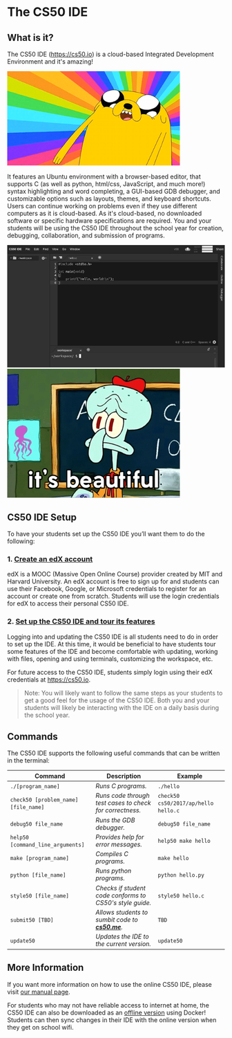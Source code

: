 # The CS50 IDE

## What is it?

The CS50 IDE (https://cs50.io) is a cloud-based Integrated Development Environment and it's amazing!

<img src="jake.gif" alt="jake" width="400">

It features an Ubuntu environment with a browser-based editor, that supports C (as well as python, html/css, JavaScript, and much more!) syntax highlighting and word completing, a GUI-based GDB debugger, and customizable options such as layouts, themes, and keyboard shortcuts. Users can continue working on problems even if they use different computers as it is cloud-based. As it's cloud-based, no downloaded software or specific hardware specifications are required. You and your students will be using the CS50 IDE throughout the school year for creation, debugging, collaboration, and submission of programs.

<img src="nightmodeide.png" alt="nightmode">

<img src="beautiful2.gif" alt="beautiful" width="400">

## CS50 IDE Setup

To have your students set up the CS50 IDE you’ll want them to do the following:

### 1. [Create an edX account](https://courses.edx.org/register)

edX is a MOOC (Massive Open Online Course) provider created by MIT and Harvard University. An edX account is free to sign up for and students can use their Facebook, Google, or Microsoft credentials to register for an account or create one from scratch. Students will use the login credentials for edX to access their personal CS50 IDE.

### 2. [Set up the CS50 IDE and tour its features](https://manual.cs50.net/cs50-ide/online.html)

Logging into and updating the CS50 IDE is all students need to do in order to set up the IDE.  At this time, it would be beneficial to have students tour some features of the IDE and become comfortable with updating, working with files, opening and using terminals, customizing the workspace, etc.

For future access to the CS50 IDE, students simply login using their edX credentials at https://cs50.io.

> Note: You will likely want to follow the same steps as your students to get a good feel for the usage of the CS50 IDE. Both you and your students will likely be interacting with the IDE on a daily basis during the school year.

## Commands

The CS50 IDE supports the following useful commands that can be written in the terminal:

| Command                              | Description                                                         | Example                             |
|--------------------------------------|---------------------------------------------------------------------|-------------------------------------|
| `./[program_name]`                   | _Runs C programs._                                                  | `./hello`                           |
| `check50 [problem_name] [file_name]` | _Runs code through test cases to check for *correctness*._          |`check50 cs50/2017/ap/hello hello.c` |
| `debug50 file_name`                  | _Runs the GDB debugger._                                            |`debug50 file_name`                  |
| `help50 [command_line_arguments]`    | _Provides help for error messages._                                 |`help50 make hello`                  |
| `make [program_name]`                | _Compiles C programs._                                              |`make hello`                         |
| `python [file_name]`                 | _Runs python programs._                                             |`python hello.py`                    |
| `style50 [file_name]`                | _Checks if student code conforms to CS50's style guide._            |`style50 hello.c`                    |
| `submit50 [TBD]`                     | _Allows students to sumbit code to [**cs50.me**](https://cs50.me)._ |`TBD`                                |
| `update50`                           | _Updates the IDE to the current version._                           |`update50`                           |

## More Information

If you want more information on how to use the online CS50 IDE, please visit [our manual page](https://manual.cs50.net/cs50-ide/online.html).

For students who may not have reliable access to internet at home, the CS50 IDE can also be downloaded as an [offline version](https://manual.cs50.net/cs50-ide/offline.html) using Docker! Students can then sync changes in their IDE with the online version when they get on school wifi.
